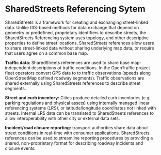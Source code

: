 # SharedStreets Referencing Sytem

SharedStreets is a framework for creating and exchanging street-linked data. Unlike GIS-based methods for data exchange that depend on geometry or predefined, proprietary identifiers to describe streets, the SharedStreets Referencing system uses topology, and other descriptive properties to define street locations. SharedStreets references allow users to share street-linked data without sharing underlying map data, or require that users agree on a common base map.

**Traffic data:** SharedStreets references are used to share base map-independent descriptions of traffic conditions. In the OpenTraffic project fleet operators convert GPS data to to traffic observations (speeds along OpenStreetMap defined roadway segments). Traffic observations are shared externally using SharedStreets references to describe street segments.

**Street and curb inventory:** Cities produce detailed curb inventories (e.g. parking regulations and physical assets) using internally managed linear referencing systems (LRS), or latitude/longitude coordinates not linked with streets. Internal LRS data can be translated to SharedStreets references to allow interoperability with other city or external data sets.

**Incident/road closure reporting:** transport authorities share data about street conditions in real-time with consumer applications. SharedStreets references can be used to streamline reporting procedures by providing a shared, non-proprietary format for describing roadway incidents and closure events.
